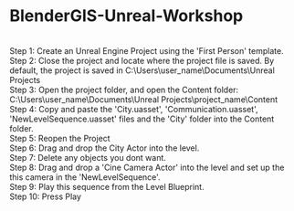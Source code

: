 # BlenderGIS-Unreal-Workshop

<br />Step 1: Create an Unreal Engine Project using the 'First Person' template.
<br />Step 2: Close the project and locate where the project file is saved. By default, the project is saved in C:\Users\user_name\Documents\Unreal Projects
<br />Step 3: Open the project folder, and open the Content folder: C:\Users\user_name\Documents\Unreal Projects\project_name\Content
<br />Step 4: Copy and paste the 'City.uasset', 'Communication.uasset', 'NewLevelSequence.uasset' files and the 'City' folder into the Content folder.
<br />Step 5: Reopen the Project
<br />Step 6: Drag and drop the City Actor into the level.
<br />Step 7: Delete any objects you dont want.
<br />Step 8: Drag and drop a 'Cine Camera Actor' into the level and set up the this camera in the 'NewLevelSequence'.
<br />Step 9: Play this sequence from the Level Blueprint.
<br />Step 10: Press Play
